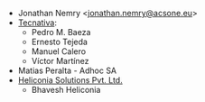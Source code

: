 - Jonathan Nemry \<<jonathan.nemry@acsone.eu>\>
- [Tecnativa](https://www.tecnativa.com):
  - Pedro M. Baeza
  - Ernesto Tejeda
  - Manuel Calero
  - Víctor Martínez
- Matias Peralta - Adhoc SA
- [Heliconia Solutions Pvt. Ltd.](https://www.heliconia.io)
  - Bhavesh Heliconia

